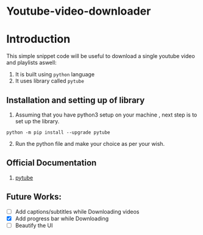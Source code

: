 # Youtube-video-downloader

Introduction
===============

This simple snippet code will be useful to download a single youtube video and playlists aswell:
1. It is built using `python` language 
2. It uses library called `pytube` 

Installation and setting up of library
-----------

1. Assuming that you have python3 setup on your machine , next step is to set up the library.
```
python -m pip install --upgrade pytube
```

2. Run the python file and make your choice as per your wish.

Official Documentation
--------
1. [pytube](https:pytube.io)

Future Works:
--
- [ ] Add captions/subtitles while Downloading videos
- [X] Add progress bar while Downloading
- [ ] Beautify the UI
